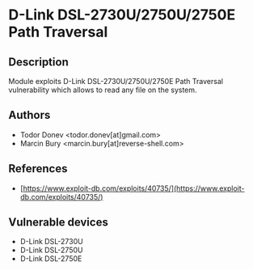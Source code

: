 # D-Link DSL-2730U/2750U/2750E Path Traversal

## Description
Module exploits D-Link DSL-2730U/2750U/2750E Path Traversal vulnerability which allows to read any file on the system.

## Authors
* Todor Donev <todor.donev[at]gmail.com>
* Marcin Bury <marcin.bury[at]reverse-shell.com>

## References
* [https://www.exploit-db.com/exploits/40735/](https://www.exploit-db.com/exploits/40735/)

## Vulnerable devices
* D-Link DSL-2730U
* D-Link DSL-2750U
* D-Link DSL-2750E

